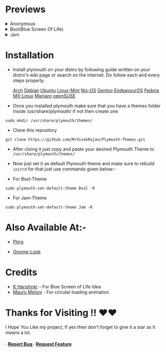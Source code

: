 # Previews

<details><summary>Anonymous</summary>
  
# Anonymous
![plymouth ](https://github.com/user-attachments/assets/ea6b1579-eda4-435b-bb8f-47868fdfc21e)
</details>

<details><summary>Bsol(Blue Screen Of Life)</summary>
![plymouth ](https://github.com/user-attachments/assets/ea6b1579-eda4-435b-bb8f-47868fdfc21e)
</details>

<details><summary>Jam</summary>

# Jam (Just A Moment)
![jam](https://github.com/user-attachments/assets/21d0d9a7-770b-44e6-83ca-0ae6a88477d0)
</details>

# Installation
- Install plymouth on your distro by following guide written on your distro's wiki page or search on the internet. Do follow each and every steps properly.
  
  [Arch](https://wiki.archlinux.org/title/Plymouth)  [Debian](https://wiki.debian.org/plymouth)  [Ubuntu](https://wiki.ubuntu.com/Plymouth) [Linux-Mint](https://community.linuxmint.com/tutorial/view/646)  [Nix-OS](https://wiki.nixos.org/w/index.php?title=Plymouth&mobileaction=toggle_view_desktop)  [Gentoo](https://wiki.gentoo.org/wiki/Plymouth)  [EndeavourOS](https://forum.endeavouros.com/t/guide-how-to-install-and-use-plymouth/51363)  [Fedora](https://discussion.fedoraproject.org/t/enable-plymouth-startup/70079)  [MX-Linux](https://mxlinux.org/wiki/system/add-plymouth-to-mx-linux/)  [Manjaro](https://wiki.manjaro.org/index.php/Plymouth)  [oepnSUSE](https://en.opensuse.org/openSUSE:Plymouth)   

- Once you installed plymouth make sure that you have a themes folder inside /usr/share/plymouth/ if not then create one
```
sudo mkdir /usr/share/plymouth/themes/
```

- Clone this repository 
```
git clone https://github.com/MrVivekRajan/Plymouth-Themes.git
```

- After cloing it just copy and paste your desired Plymouth Theme to `/usr/share/plymouth/themes/`

- Now just set it as default Plymouth theme and make sure to rebuild `initrd` for that just use commands given below:-

- For Bsol-Theme 
```
sudo plymouth-set-default-theme Bsol -R 
```
- For Jam-Theme 
```
sudo plymouth-set-default-theme Jam -R 
```

# Also Available At:-
- [Pling](https://www.pling.com/p/2216301/)

- [Gnome-Look](https://www.gnome-look.org/p/2216301)

# Credits  
- [K Harishnkr](https://github.com/harishnkr) - For Blue Screen of Life Idea
- [Mauro Meloni](https://gitlab.com/maurom) - For circular loading animation

# Thanks for Visiting !! ❤️❤️
I Hope You Like my project, if yes then don't forget to give it a star as it means a lot.
<h4> <span>· </span> <a href="https://github.com/MrVivekRajan/Plymouth-Themes/issues"> Report Bug </a> <span> · </span> <a href="https://github.com/MrVivekRajan/Plymouth-Themes/issues"> Request Feature </a> </h4>
